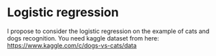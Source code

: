 # Logistic regression

I propose to consider the logistic regression on the example of сats and dogs recognition.
You need kaggle dataset from here: https://www.kaggle.com/c/dogs-vs-cats/data



